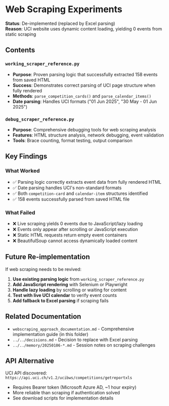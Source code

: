 # Web Scraping Experiments

**Status**: De-implemented (replaced by Excel parsing)  
**Reason**: UCI website uses dynamic content loading, yielding 0 events from static scraping

## Contents

### `working_scraper_reference.py`
- **Purpose**: Proven parsing logic that successfully extracted 158 events from saved HTML
- **Success**: Demonstrates correct parsing of UCI page structure when fully rendered
- **Methods**: `parse_competition_cards()` and `parse_calendar_items()`
- **Date parsing**: Handles UCI formats ("01 Jun 2025", "30 May - 01 Jun 2025")

### `debug_scraper_reference.py`
- **Purpose**: Comprehensive debugging tools for web scraping analysis
- **Features**: HTML structure analysis, network debugging, event validation
- **Tools**: Brace counting, format testing, output comparison

## Key Findings

### What Worked
- ✅ Parsing logic correctly extracts event data from fully rendered HTML
- ✅ Date parsing handles UCI's non-standard formats
- ✅ Both `competition-card` and `calendar-item` structures identified
- ✅ 158 events successfully parsed from saved HTML file

### What Failed
- ❌ Live scraping yields 0 events due to JavaScript/lazy loading
- ❌ Events only appear after scrolling or JavaScript execution
- ❌ Static HTML requests return empty event containers
- ❌ BeautifulSoup cannot access dynamically loaded content

## Future Re-implementation

If web scraping needs to be revived:

1. **Use existing parsing logic** from `working_scraper_reference.py`
2. **Add JavaScript rendering** with Selenium or Playwright
3. **Handle lazy loading** by scrolling or waiting for content
4. **Test with live UCI calendar** to verify event counts
5. **Add fallback to Excel parsing** if scraping fails

## Related Documentation

- `webscraping_approach_documentation.md` - Comprehensive implementation guide (in this folder)
- `../../decisions.md` - Decision to replace with Excel parsing
- `../../memory/20250106-*.md` - Session notes on scraping challenges

## API Alternative

UCI API discovered: `https://api.uci.ch/v1.2/ucibws/competitions/getreportxls`
- Requires Bearer token (Microsoft Azure AD, ~1 hour expiry)
- More reliable than scraping if authentication solved
- See download scripts for implementation details